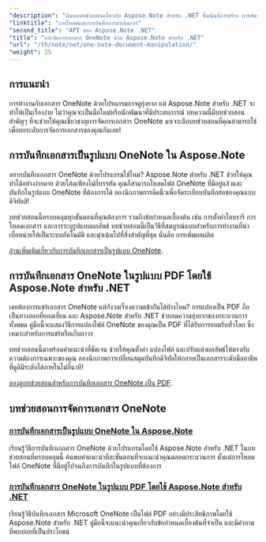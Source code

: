 ```yaml
---
"description": "ค้นพบบทช่วยสอนเกี่ยวกับ Aspose.Note สำหรับ .NET ซึ่งเน้นที่การสร้าง การบันทึก และการแปลงเอกสาร OneNote พร้อมด้วยตัวอย่างและคำถามที่พบบ่อยที่ปฏิบัติตามได้ง่ายและใช้งานได้จริง"
"linktitle": "การโหลดและการบันทึกการดำเนินการ"
"second_title": "API ของ Aspose.Note .NET"
"title": "การจัดการเอกสาร OneNote ด้วย Aspose.Note สำหรับ .NET"
"url": "/th/note/net/one-note-document-manipulation/"
"weight": 25
---
```


## การแนะนำ

การทำงานกับเอกสาร OneNote ด้วยโปรแกรมอาจดูยุ่งยาก แต่ Aspose.Note สำหรับ .NET จะทำให้เป็นเรื่องง่าย ไม่ว่าคุณจะเป็นมือใหม่หรือนักพัฒนาที่มีประสบการณ์ บทความนี้มีบทช่วยสอนสำคัญๆ ที่จะช่วยให้คุณเชี่ยวชาญการจัดการเอกสาร OneNote มาเจาะลึกบทช่วยสอนที่คุณสามารถใช้เพื่อยกระดับการจัดการเอกสารของคุณกันเลย!

## การบันทึกเอกสารเป็นรูปแบบ OneNote ใน Aspose.Note  

อยากบันทึกเอกสาร OneNote ด้วยโปรแกรมใช่ไหม? Aspose.Note สำหรับ .NET ช่วยให้คุณทำได้อย่างง่ายดาย ด้วยโค้ดเพียงไม่กี่บรรทัด คุณก็สามารถโหลดไฟล์ OneNote ที่มีอยู่แล้วและบันทึกในรูปแบบ OneNote ที่ต้องการได้ ลองนึกภาพการดีดนิ้วเพื่อจัดระเบียบบันทึกย่อของคุณแบบดิจิทัลสิ!  

บทช่วยสอนนี้ครอบคลุมทุกขั้นตอนที่คุณต้องการ รวมถึงข้อกำหนดเบื้องต้น เช่น การตั้งค่าไลบรารี การโหลดเอกสาร และการระบุรูปแบบผลลัพธ์ บทช่วยสอนนี้เป็นวิธีที่สมบูรณ์แบบสำหรับการทำงานที่น่าเบื่อหน่ายให้เป็นระบบอัตโนมัติ และมุ่งเน้นไปที่สิ่งสำคัญที่สุด นั่นคือ การเพิ่มผลผลิต  

[อ่านเพิ่มเติมเกี่ยวกับการบันทึกเอกสารเป็นรูปแบบ OneNote](./saving-document-to-one-note-format/).  

## การบันทึกเอกสาร OneNote ในรูปแบบ PDF โดยใช้ Aspose.Note สำหรับ .NET  

เคยต้องการแชร์เอกสาร OneNote แต่กังวลเรื่องความเข้ากันได้บ้างไหม? การแปลงเป็น PDF ถือเป็นทางออกที่ยอดเยี่ยม และ Aspose.Note สำหรับ .NET ช่วยลดความยุ่งยากของกระบวนการทั้งหมด คู่มือนี้จะแสดงวิธีการแปลงไฟล์ OneNote ของคุณเป็น PDF ที่ได้รับการยอมรับทั่วโลก ซึ่งเหมาะสำหรับการแชร์หรือเก็บถาวร  

บทช่วยสอนนี้มาพร้อมคำแนะนำที่ชัดเจน ช่วยให้คุณตั้งค่า แปลงไฟล์ และปรับแต่งผลลัพธ์ให้ตรงกับความต้องการเฉพาะของคุณ ลองนึกภาพการเปลี่ยนสมุดบันทึกดิจิทัลให้กลายเป็นเอกสารระดับมืออาชีพที่ดูดีมีระดับได้ภายในไม่กี่นาที!  

[ลองดูบทช่วยสอนสำหรับการบันทึกเอกสาร OneNote เป็น PDF](./saving-one-note-document-pdf/).  

## บทช่วยสอนการจัดการเอกสาร OneNote
### [การบันทึกเอกสารเป็นรูปแบบ OneNote ใน Aspose.Note](./saving-document-to-one-note-format/)
เรียนรู้วิธีการบันทึกเอกสาร OneNote ด้วยโปรแกรมโดยใช้ Aspose.Note สำหรับ .NET ในบทช่วยสอนที่ครอบคลุมนี้ ค้นพบคำแนะนำทีละขั้นตอนที่จะแนะนำคุณตลอดกระบวนการ ตั้งแต่การโหลดไฟล์ OneNote ที่มีอยู่ไปจนถึงการบันทึกในรูปแบบที่ต้องการ
### [การบันทึกเอกสาร OneNote ในรูปแบบ PDF โดยใช้ Aspose.Note สำหรับ .NET](./saving-one-note-document-pdf/)
เรียนรู้วิธีบันทึกเอกสาร Microsoft OneNote เป็นไฟล์ PDF อย่างมีประสิทธิภาพโดยใช้ Aspose.Note สำหรับ .NET คู่มือนี้จะแนะนำคุณเกี่ยวกับข้อกำหนดเบื้องต้นที่จำเป็น และมีคำถามที่พบบ่อยที่เป็นประโยชน์
